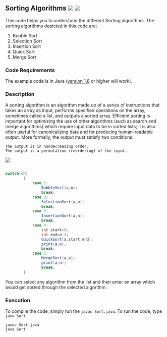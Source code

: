 ## Sorting Algorithms [![](https://img.shields.io/github/license/sourcerer-io/hall-of-fame.svg?colorB=ff0000)](https://github.com/akshaybahadur21/Sort/blob/master/LICENSE.txt)  [![](https://img.shields.io/badge/Akshay-Bahadur-brightgreen.svg?colorB=ff0000)](https://akshaybahadur.com)
This code helps you to understand the different Sorting algorithms. The sorting algorithms depicted in this code are:
1) Bubble Sort
2) Selection Sort
3) Insertion Sort
4) Quick Sort
5) Merge Sort

### Code Requirements
The example code is in Java ([version 1.8](https://java.com/en/download/) or higher will work). 

### Description
A sorting algorithm is an algorithm made up of a series of instructions that takes an array as input, performs specified operations on the array, sometimes called a list, and outputs a sorted array.
 Efficient sorting is important for optimizing the use of other algorithms (such as search and merge algorithms) which require input data to be in sorted lists; it is also often useful for canonicalizing data and for producing human-readable output. More formally, the output must satisfy two conditions:

    The output is in nondecreasing order.
    The output is a permutation (reordering) of the input.
	
<img src="https://github.com/akshaybahadur21/Sort/blob/master/sort.gif">


```java

switch(ch)
		{
			case 1:
				BubbleSort(a,n);
				break;
			case 2:
				SelectionSort(a,n);
				break;
			case 3:
				InsertionSort(a,n);
				break;
			case 4:
				int start=0;
				int end=n-1;
				QuickSort(a,start,end);
				print(a,n);
				break;
			case 5:
				MergeSort(a,n);
				print(a,n);	
				break;
		}
``` 


You can select any algorithm from the list and then enter an array which would get sorted through the selected algorithm.


### Execution
To compile the code, simply run the `javac Sort.java`.
To run the code, type `java Sort`

```
javac Sort.java
java Sort
```
